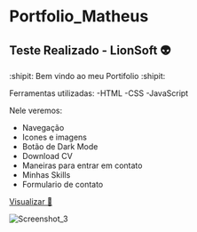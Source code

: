 # Portfolio_Matheus
Teste Realizado - LionSoft 👽
----------------------------------------------
:shipit: Bem vindo ao meu Portifolio :shipit:

Ferramentas utilizadas:
-HTML
-CSS
-JavaScript

Nele veremos:
- Navegação 
- Icones e imagens 
- Botão de Dark Mode
- Download CV
- Maneiras para entrar em contato
- Minhas Skills 
- Formulario de contato 



<a href="https://matheuskoeller.github.io/Portfolio_Matheuss/Portfolio_Matheus_Ma%C3%A7%C3%A3o/" target="_blank"> Visualizar 👀 </a> 

![Screenshot_3](https://github.com/MatheusKoeller/Portfolio_Matheus/assets/117746452/6b6ba2a5-73a1-4450-ab77-84482704c568)
